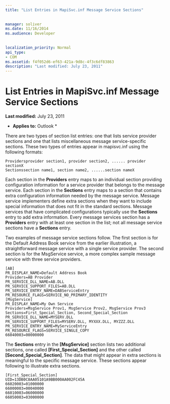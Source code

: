 ```yaml
---
title: "List Entries in MapiSvc.inf Message Service Sections"
 
 
manager: soliver
ms.date: 11/16/2014
ms.audience: Developer
 
 
localization_priority: Normal
api_type:
- COM
ms.assetid: f4f052d6-ef63-421a-9d8c-4f3c6df83863
description: "Last modified: July 23, 2011"
---
```


# List Entries in MapiSvc.inf Message Service Sections

 **Last modified:** July 23, 2011 
  
 * **Applies to:** Outlook * 
  
There are two types of section list entries: one that lists service provider sections and one that lists miscellaneous message service-specific sections. These two types of entries appear in mapisvc.inf using the following formats:
  
```
Providersprovider section1, provider section2, ...... provider sectionX
Sectionssection name1, section name2, ......section nameX

```

Each section in the **Providers** entry maps to an individual section providing configuration information for a service provider that belongs to the message service. Each section in the **Sections** entry maps to a section that contains extra configuration information needed by the message service. Message service implementers define extra sections when they want to include special information that does not fit in the standard sections. Message services that have complicated configurations typically use the **Sections** entry to add extra information. Every message services section has a **Providers** entry with at least one section in the list; not all message service sections have a **Sections** entry. 
  
Two examples of message service sections follow. The first section is for the Default Address Book service from the earlier illustration, a straightforward message service with a single service provider. The second section is for the MsgService service, a more complex sample message service with three service providers. 
  
```
[AB]
PR_DISPLAY_NAME=Default Address Book
Providers=AB Provider
PR_SERVICE_DLL_NAME=AB.DLL
PR_SERVICE_SUPPORT_FILES=AB.DLL
PR_SERVICE_ENTRY_NAME=DABServiceEntry
PR_RESOURCE_FLAGS=SERVICE_NO_PRIMARY_IDENTITY
[MsgService]
PR_DISPLAY_NAME=My Own Service
Providers=MsgService Prov1, MsgService Prov2, MsgService Prov3
Sections=First_Special_Section, Second_Special_Section
PR_SERVICE_DLL_NAME=MYSERV.DLL
PR_SERVICE_SUPPORT_FILES=MYSERV.DLL, MYXXX.DLL, MYZZZ.DLL
PR_SERVICE_ENTRY_NAME=MyServiceEntry
PR_RESOURCE_FLAGS=SERVICE_SINGLE_COPY
66040003=00000000

```

The **Sections** entry in the **[MsgService]** section lists two additional sections, one called **[First_Special_Section]** and the other called **[Second_Special_Section]**. The data that might appear in extra sections is meaningful to the specific message service. These sections appear following to illustrate extra sections. 
  
```
[First_Special_Section]
UID=13DB0C8AA05101A9BB000AA002FC45A
66020003=01000000
66000003=00040000
66010003=06000000
66050003=03000000

```


